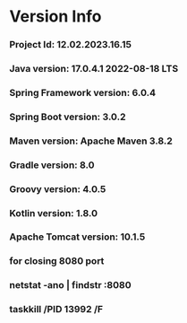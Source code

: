 # Version Info
### Project Id: 12.02.2023.16.15
### Java version: 17.0.4.1 2022-08-18 LTS
### Spring Framework version: 6.0.4
### Spring Boot version: 3.0.2 
### Maven version: Apache Maven 3.8.2
### Gradle version: 8.0
### Groovy version: 4.0.5
### Kotlin version: 1.8.0
### Apache Tomcat version: 10.1.5

### for closing 8080 port
### netstat -ano | findstr :8080
### taskkill /PID 13992 /F


